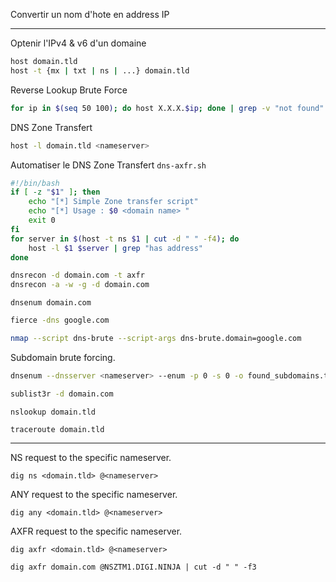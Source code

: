 Convertir un nom d'hote en address IP

---
Optenir l'IPv4 & v6 d'un domaine

```sh
host domain.tld
host -t {mx | txt | ns | ...} domain.tld
```

Reverse Lookup Brute Force

```sh
for ip in $(seq 50 100); do host X.X.X.$ip; done | grep -v "not found"
```

DNS Zone Transfert

```sh
host -l domain.tld <nameserver>
```

Automatiser le DNS Zone Transfert `dns-axfr.sh`

```sh
#!/bin/bash
if [ -z "$1" ]; then
	echo "[*] Simple Zone transfer script"
	echo "[*] Usage : $0 <domain name> "
	exit 0
fi
for server in $(host -t ns $1 | cut -d " " -f4); do
	host -l $1 $server | grep "has address"
done
```

```sh
dnsrecon -d domain.com -t axfr
dnsrecon -a -w -g -d domain.com
```

```
dnsenum domain.com
```


```sh
fierce -dns google.com
```

```sh
nmap --script dns-brute --script-args dns-brute.domain=google.com
```

Subdomain brute forcing.

```sh
dnsenum --dnsserver <nameserver> --enum -p 0 -s 0 -o found_subdomains.txt -f ~/subdomains.list domain.tld
```

```sh
sublist3r -d domain.com
```

```
nslookup domain.tld
```

```
traceroute domain.tld
```

---
NS request to the specific nameserver.

```
dig ns <domain.tld> @<nameserver>
```

ANY request to the specific nameserver.

```
dig any <domain.tld> @<nameserver>
```

AXFR request to the specific nameserver.

```
dig axfr <domain.tld> @<nameserver>
```

```
dig axfr domain.com @NSZTM1.DIGI.NINJA | cut -d " " -f3
```
